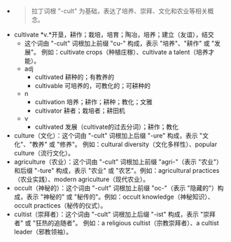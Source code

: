 - >拉丁词根 "-cult" 为基础，表达了培养、崇拜、文化和农业等相关概念。
- cultivate *v.*开垦，耕作；栽培，培育；陶冶，培养；建立（友谊），结交
	- 这个词由 "-cult" 词根加上前缀 "cu-" 构成，表示 "培养"、"耕作" 或 "发展"。
	  例如：cultivate crops（种植庄稼）、cultivate a talent（培养才能）。
	- adj
		- cultivated 耕种的；有教养的
		- cultivable 可培养的，可教化的；可耕种的
	- n
		- cultivation 培养；耕作；耕种；教化；文雅
		- cultivator 耕者；栽培者；耕田机
	- v
		- cultivated 发展（cultivate的过去分词）；耕作；教化
- culture（文化）：这个词由 "-cult" 词根加上后缀 "-ure" 构成，表示 "文化"、"教养" 或 "修养"。
  例如：cultural diversity（文化多样性）、popular culture（流行文化）。
- agriculture（农业）：这个词由 "-cult" 词根加上前缀 "agri-"（表示 "农业"）和后缀 "-ture" 构成，表示 "农业" 或 "农艺"。例如：agricultural practices（农业实践）、modern agriculture（现代农业）。
- occult（神秘的）：这个词由 "-cult" 词根加上前缀 "oc-"（表示 "隐藏的"）构成，表示 "神秘的" 或 "秘传的"。例如：occult knowledge（神秘知识）、occult practices（秘传的仪式）。
- cultist（崇拜者）：这个词由 "-cult" 词根加上后缀 "-ist" 构成，表示 "崇拜者" 或 "狂热的追随者"。
  例如：a religious cultist（宗教崇拜者）、a cultist leader（邪教领袖）。